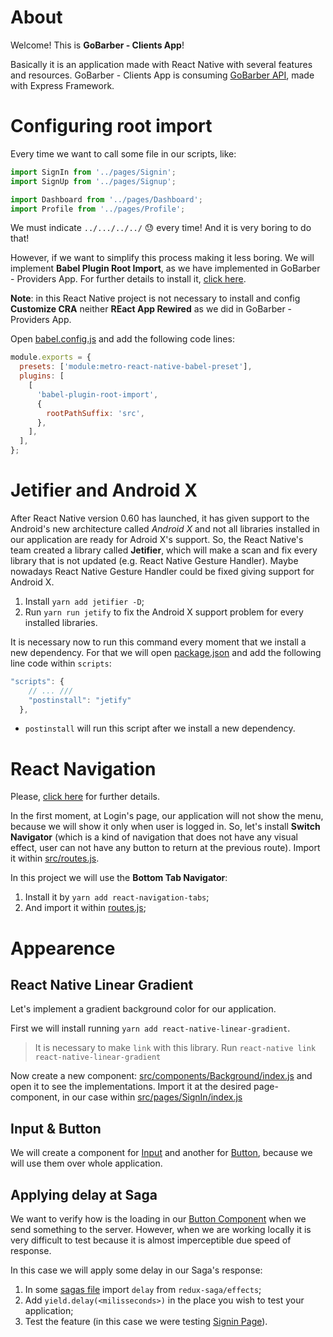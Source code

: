 # About

Welcome! This is **GoBarber - Clients App**!

Basically it is an application made with React Native with several features and resources. GoBarber - Clients App is consuming [GoBarber API](https://github.com/rodrigotamura/go-stack-2019/tree/master/module02), made with Express Framework.

# Configuring root import

Every time we want to call some file in our scripts, like:

```javascript
import SignIn from '../pages/Signin';
import SignUp from '../pages/Signup';

import Dashboard from '../pages/Dashboard';
import Profile from '../pages/Profile';
```

We must indicate `../.../../../` 😓 every time! And it is very boring to do that!

However, if we want to simplify this process making it less boring. We will implement **Babel Plugin Root Import**, as we have implemented in GoBarber - Providers App. For further details to install it, [click here](https://github.com/rodrigotamura/go-barber-web#using-root-import).

**Note**: in this React Native project is not necessary to install and config **Customize CRA** neither **REact App Rewired** as we did in GoBarber - Providers App.

Open [babel.config.js](./babel.config.js) and add the following code lines:

```javascript
module.exports = {
  presets: ['module:metro-react-native-babel-preset'],
  plugins: [
    [
      'babel-plugin-root-import',
      {
        rootPathSuffix: 'src',
      },
    ],
  ],
};
```

# Jetifier and Android X

After React Native version 0.60 has launched, it has given support to the Android's new architecture called _Android X_ and not all libraries installed in our application are ready for Adroid X's support. So, the React Native's team created a library called **Jetifier**, which will make a scan and fix every library that is not updated (e.g. React Native Gesture Handler). Maybe nowadays React Native Gesture Handler could be fixed giving support for Android X.

1. Install `yarn add jetifier -D`;
2. Run `yarn run jetify` to fix the Android X support problem for every installed libraries.

It is necessary now to run this command every moment that we install a new dependency. For that we will open [package.json](./package.json) and add the following line code within `scripts`:

```javascript
"scripts": {
    // ... ///
    "postinstall": "jetify"
  },
```

- `postinstall` will run this script after we install a new dependency.

# React Navigation

Please, [click here](https://github.com/rodrigotamura/go-stack-2019/tree/master/module03/react_native_project#react-navigation) for further details.

In the first moment, at Login's page, our application will not show the menu, because we will show it only when user is logged in.
So, let's install **Switch Navigator** (which is a kind of navigation that does not have any visual effect, user can not have any button to return at the previous route). Import it within [src/routes.js](./src/routes.js).

In this project we will use the **Bottom Tab Navigator**:

1. Install it by `yarn add react-navigation-tabs`;
2. And import it within [routes.js](./routes.js);

# Appearence

## React Native Linear Gradient

Let's implement a gradient background color for our application.

First we will install running `yarn add react-native-linear-gradient`.

> It is necessary to make `link` with this library. Run `react-native link react-native-linear-gradient`

Now create a new component: [src/components/Background/index.js](src/components/Background/index.js) and open it to see the implementations. Import it at the desired page-component, in our case within [src/pages/SignIn/index.js](./src/pages/SignIn/index.js)

## Input & Button

We will create a component for [Input](./src/components/Input/index.js) and another for [Button](./src/components/Button/index.js), because we will use them over whole application.

## Applying delay at Saga

We want to verify how is the loading in our [Button Component](./src/components/Button) when we send something to the server. However, when we are working locally it is very difficult to test because it is almost imperceptible due speed of response.

In this case we will apply some delay in our Saga's response:

1. In some [sagas file](./src/store/modules/auth/sagas.js) import `delay` from `redux-saga/effects`;
2. Add `yield.delay(<milisseconds>)` in the place you wish to test your application;
3. Test the feature (in this case we were testing [Signin Page](./src/pages/SignIn/index.js)).
